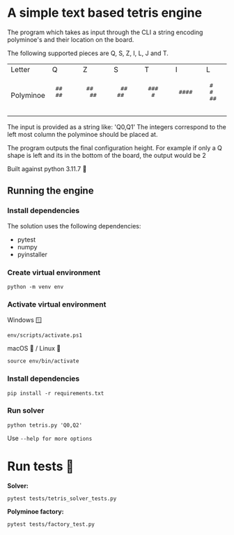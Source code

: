 # A simple text based tetris engine

The program which takes as input through the CLI a string encoding polyminoe's and their location on the board.

The following supported pieces are Q, S, Z, I, L, J and T. 

<table>
   <tbody><tr>
     <td>Letter</td>
     <td>Q</td>
     <td>Z</td>
     <td>S</td>
     <td>T</td>
     <td>I</td>
     <td>L</td>
     <td>J</td>
   </tr>
   <tr>
     <td>Polyminoe</td>
     <td>
       <pre> ##
 ##
       </pre>
     </td>
     <td>
       <pre> ##
  ##
       </pre>
     </td>
     <td>
       <pre>  ##
 ##
       </pre>
     </td>
     <td>
       <pre> ###
  #
       </pre>
     </td>
     <td>
       <pre> ####
       </pre>
     </td>
     <td>
       <pre> #
 #
 ##
       </pre>
     </td>
     <td>
       <pre>  #
  #
 ##
       </pre>
     </td>
   </tr>
 </tbody></table>

 The input is provided as a string like:  'Q0,Q1'
 The integers correspond to the left most column the polyminoe should be placed at.

 The program outputs the final configuration height. For example if only a Q shape is left and its in the bottom of the board, the output would be 2

Built against python 3.11.7 🐍


## Running the engine

### Install dependencies
The solution uses the following dependencies:
- pytest
- numpy
- pyinstaller

### Create virtual environment

`python -m venv env`

### Activate virtual environment

Windows 🪟

`env/scripts/activate.ps1`

macOS 🍎 / Linux 🐧

`source env/bin/activate`

### Install dependencies

`pip install -r requirements.txt`

### Run solver

`python tetris.py 'Q0,Q2'`

Use `--help for more options`

# Run tests 🧪

**Solver:**

`pytest tests/tetris_solver_tests.py`

**Polyminoe factory:**

`pytest tests/factory_test.py`
